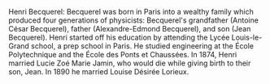 Henri Becquerel: Becquerel was born in Paris into a wealthy family which produced four generations of physicists: Becquerel's grandfather (Antoine César Becquerel), father (Alexandre-Edmond Becquerel), and son (Jean Becquerel). Henri started off his education by attending the Lycée Louis-le-Grand school, a prep school in Paris. He studied engineering at the École Polytechnique and the École des Ponts et Chaussées. In 1874, Henri married Lucie Zoé Marie Jamin, who would die while giving birth to their son, Jean. In 1890 he married Louise Désirée Lorieux.
